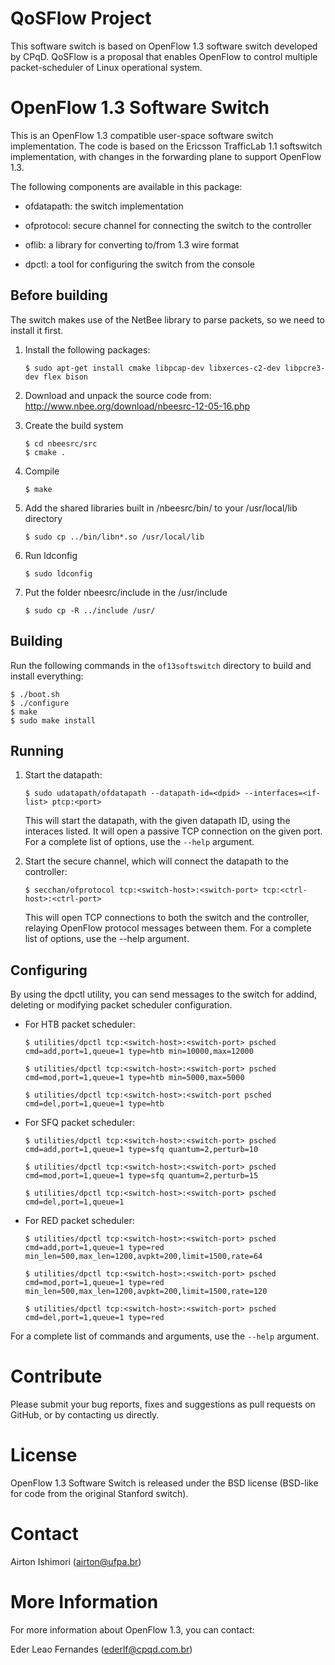 # QoSFlow Project

This software switch is based on OpenFlow 1.3 software switch developed by CPqD. QoSFlow is a proposal
that enables OpenFlow to control multiple packet-scheduler of Linux operational system.

# OpenFlow 1.3 Software Switch

This is an OpenFlow 1.3 compatible user-space software switch implementation. The code is based on the Ericsson TrafficLab 1.1 softswitch
implementation, with changes in the forwarding plane to support OpenFlow 1.3.

The following components are available in this package:

* ofdatapath: the switch implementation

* ofprotocol: secure channel for connecting the switch to the controller

* oflib: a library for converting to/from 1.3 wire format

* dpctl: a tool for configuring the switch from the console

## Before building
The switch makes use of the NetBee library to parse packets, so we need to install it first.

1. Install the following packages:

    ```
    $ sudo apt-get install cmake libpcap-dev libxerces-c2-dev libpcre3-dev flex bison
    ```

2. Download and unpack the source code from: http://www.nbee.org/download/nbeesrc-12-05-16.php

3. Create the build system

    ```
    $ cd nbeesrc/src
    $ cmake .
    ```

4. Compile

    ```
    $ make
    ```

5. Add the shared libraries built in /nbeesrc/bin/ to your /usr/local/lib directory

    ```
    $ sudo cp ../bin/libn*.so /usr/local/lib
    ```

6. Run ldconfig

    ```
    $ sudo ldconfig
    ```

7. Put the folder nbeesrc/include in the /usr/include

    ```
    $ sudo cp -R ../include /usr/
    ```

## Building
Run the following commands in the `of13softswitch` directory to build and install everything:

    $ ./boot.sh
    $ ./configure
    $ make
    $ sudo make install

## Running
1. Start the datapath:

    ```
    $ sudo udatapath/ofdatapath --datapath-id=<dpid> --interfaces=<if-list> ptcp:<port>
    ```

    This will start the datapath, with the given datapath ID, using the interaces listed. It will open a passive TCP connection on the given port. For a complete list of options, use the `--help` argument.

2. Start the secure channel, which will connect the datapath to the controller:

    ```
    $ secchan/ofprotocol tcp:<switch-host>:<switch-port> tcp:<ctrl-host>:<ctrl-port>
    ```

    This will open TCP connections to both the switch and the controller, relaying OpenFlow protocol messages between them. For a complete list of options, use the --help argument.

## Configuring
By using the dpctl utility, you can send messages to the switch for addind, deleting or modifying packet scheduler configuration.


* For HTB packet scheduler:

    ```
    $ utilities/dpctl tcp:<switch-host>:<switch-port> psched cmd=add,port=1,queue=1 type=htb min=10000,max=12000
    ```


    ```
    $ utilities/dpctl tcp:<switch-host>:<switch-port> psched cmd=mod,port=1,queue=1 type=htb min=5000,max=5000
    ```


    ```
    $ utilities/dpctl tcp:<switch-host>:<switch-port psched cmd=del,port=1,queue=1 type=htb 
    ```

* For SFQ packet scheduler:

    ```
    $ utilities/dpctl tcp:<switch-host>:<switch-port> psched cmd=add,port=1,queue=1 type=sfq quantum=2,perturb=10
    ```


    ```
    $ utilities/dpctl tcp:<switch-host>:<switch-port> psched cmd=mod,port=1,queue=1 type=sfq quantum=2,perturb=15
    ```


    ```
    $ utilities/dpctl tcp:<switch-host>:<switch-port> psched cmd=del,port=1,queue=1
    ```

* For RED packet scheduler:

    ```
    $ utilities/dpctl tcp:<switch-host>:<switch-port> psched cmd=add,port=1,queue=1 type=red min_len=500,max_len=1200,avpkt=200,limit=1500,rate=64
    ```


    ```
    $ utilities/dpctl tcp:<switch-host>:<switch-port> psched cmd=mod,port=1,queue=1 type=red min_len=500,max_len=1200,avpkt=200,limit=1500,rate=120
    ```


    ```
    $ utilities/dpctl tcp:<switch-host>:<switch-port> psched cmd=del,port=1,queue=1 type=red
    ```

For a complete list of commands and arguments, use the `--help` argument.


# Contribute
Please submit your bug reports, fixes and suggestions as pull requests on
GitHub, or by contacting us directly.

# License
OpenFlow 1.3 Software Switch is released under the BSD license (BSD-like for
code from the original Stanford switch).

# Contact

Airton Ishimori (airton@ufpa.br)

# More Information

For more information about OpenFlow 1.3, you can contact:

Eder Leao Fernandes (ederlf@cpqd.com.br)
